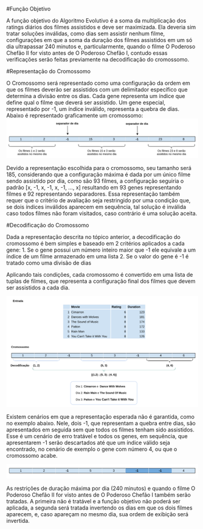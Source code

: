 #Função Objetivo

A função objetivo do Algoritmo Evolutivo é a soma da multiplicação dos ratings diários dos filmes assistidos  e deve ser maximizada. Ela deveria sim tratar soluções inválidas, como dias sem assistir nenhum filme, configurações em que a soma da duração dos filmes assistidos em um só dia ultrapassar 240 minutos e, particularmente, quando o filme O Poderoso Chefão II for visto antes de O Poderoso Chefão I, contudo essas verificações serão feitas previamente na decodificação do cromossomo.

#Representação do Cromossomo

O Cromossomo será representado como uma configuração da ordem em que os filmes deverão ser assistidos com um delimitador específico que determina a divisão entre os dias. Cada gene representa um índice que define qual o filme que deverá ser assistido. Um gene especial, representado por -1, um índice inválido, representa a quebra de dias. Abaixo é representado graficamente um cromossomo:
![img_1.png](images/img.png)

Devido a representação escolhida para o cromossomo, seu tamanho será 185, considerando que a configuração máxima é dada por um único filme sendo assistido por dia, como são 93 filmes, a configuração seguiria o padrão [x, -1, x, -1, x, -1, ..., x] resultando em 93 genes representando filmes e 92 representando separadores. Essa representação também requer que o critério de avaliação seja  restringido por uma condição que, se dois índices inválidos aparecem em sequência, tal solução é inválida caso todos filmes não foram visitados, caso contrário é uma solução aceita.

#Decodificação do Cromossomo

Dada a representação descrita no tópico anterior, a decodificação do cromossomo é bem simples e baseado em 2 critérios aplicados a cada gene:
    1. Se o gene possui um número inteiro maior que -1 ele equivale a um índice de um filme armazenado em uma lista
    2. Se o valor do gene é -1 é tratado como uma divisão de dias

Aplicando tais condições, cada cromossomo é convertido em uma lista de tuplas de filmes, que representa a configuração final dos filmes que devem ser assistidos a cada dia.

![img_1.png](images/img_1.png)

Existem cenários em que a representação esperada não é garantida, como no exemplo abaixo. Nele, dois -1, que representam a quebra entre dias, são apresentados em seguida sem que todos os filmes tenham sido assistidos. Esse é um cenário de erro tratável e todos os genes, em sequência, que apresentarem -1 serão descartados até que um índice válido seja encontrado, no cenário de exemplo o gene com número 4, ou que o cromossomo acabe.

![img_2.png](images/img_2.png)

As restrições de duração máxima por dia (240 minutos) e quando o filme O Poderoso Chefão II for visto antes de O Poderoso Chefão I também serão tratadas. A primeira não é tratável e a função objetivo não poderá ser aplicada, a segunda será tratada invertendo os dias em que os dois filmes aparecem, e, caso apareçam no mesmo dia, sua ordem de exibição será invertida.

